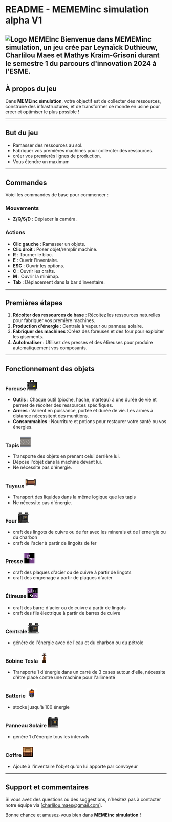 # README - MEMEMinc simulation alpha V1

![Logo MEMEInc](assets/logo.png)
Bienvenue dans **MEMEMinc simulation**, un jeu crée par Leynaïck Duthieuw, Charlilou Maes et Mathys Kraim-Grisoni durant le semestre 1 du parcours d'innovation 2024 à l'ESME.
---

## À propos du jeu

Dans **MEMEinc simulation**, votre objectif est de collecter des ressources, construire des infrastructures, et de transformer ce monde en usine pour créer et optimiser le plus possible !

---

## But du jeu

- Ramasser des ressources au sol.
- Fabriquer vos premières machines pour collercter des ressources.
- créer vos premierès lignes de production.
- Vous étendre un maximum

---

## Commandes

Voici les commandes de base pour commencer :

### Mouvements
- **Z/Q/S/D** : Déplacer la caméra.

### Actions
- **Clic gauche** : Ramasser un objets.
- **Clic droit** : Poser objet/remplir machine.
- **R** : Tourner le bloc.
- **E** : Ouvrir l'inventaire.
- **ESC** : Ouvrir les options.
- **C** : Ouvrir les crafts.
- **M** : Ouvrir la minimap.
- **Tab** : Déplacement dans la bar d'inventaire.

---

## Premières étapes

1. **Récolter des ressources de base** : Récoltez les ressources naturelles pour fabriquer vos première machines.
2. **Production d'énergie** : Centrale à vapeur ou panneau solaire.
3. **Fabriquer des machines** :Créez des foreuses et des four pour exploiter les gisements.
4. **Autotmatiser** : Utilisez des presses et des étireuses pour produire automatiquement vos composants.


---

## Fonctionnement des objets

### Foreuse   ![PNG foreuse](assets/drill.png)
- **Outils** : Chaque outil (pioche, hache, marteau) a une durée de vie et permet de récolter des ressources spécifiques.
- **Armes** : Varient en puissance, portée et durée de vie. Les armes à distance nécessitent des munitions.
- **Consommables** : Nourriture et potions pour restaurer votre santé ou vos énergies.

### Tapis   ![PNG tapis](assets/conveyor.png)
- Transporte des objets en prenant celui derrière lui.
- Dépose l'objet dans la machine devant lui.
- Ne nécessite pas d'énergie.

### Tuyaux   ![PNG tuyaux](assets/pipe.png)
- Transport des liquides dans la même logique que les tapis
- Ne nécessite pas d'énergie.

### Four   ![PNG four](assets/furnace.png)
- craft des lingots de cuivre ou de fer avec les minerais et de l'ernergie ou du charbon
- craft de l'acier à partir de lingoits de fer

### Presse   ![PNG presse](assets/presse_hydrau_texture.png)
- craft des plaques d'acier ou de cuivre à partir de lingots
- craft des engrenage à partir de plaques d'acier

### Étireuse   ![PNG étireuse](assets/etireuse_texture.png)
- craft des barre d'acier ou de cuivre à partir de lingots
- craft des fils électrique à partir de barres de cuivre

### Centrale   ![PNG centrale](assets/furnace.png)
- génère de l'énergie avec de l'eau et du charbon ou du pétrole

### Bobine Tesla  ![PNG bobine tesla](assets/coil.png)
- Transporte 1 d'énergie dans un carré de 3 cases autour d'elle, nécessite d'être placé contre une machine pour l'allimenté

### Batterie  ![PNG batterie](assets/battery.png)
- stocke jusqu'à 100 énergie

### Panneau Solaire  ![PNG panneau solaire](assets/furnace.png)
- génère 1 d'énergie tous les intervals

### Coffre ![PNG coffre](assets/crate.png)
- Ajoute à l'inventaire l'objet qu'on lui apporte par convoyeur

---

## Support et commentaires

Si vous avez des questions ou des suggestions, n’hésitez pas à contacter notre équipe via [charlilou.maes@gmail.com].

Bonne chance et amusez-vous bien dans **MEMEinc simulation** !


